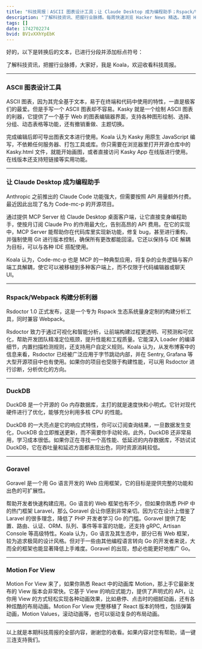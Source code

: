 ```yaml
---
title: "科技周报｜ASCII 图表设计工具；让 Claude Desktop 成为编程助手；Rspack/Webpack 构建分析利器"
description: "了解科技资讯、把握行业脉搏。每周快速浏览 Hacker News 精选。本期 Hacker Newsletter 地址：https://buttondown.com/hacker-newsletter/archive/hacker-newsletter-738/"
tags: []
date: 1742702274
bvid: BV1vXXhYpEbK
---
```

好的，以下是转换后的文本，已进行分段并添加标点符号：

了解科技资讯，把握行业脉搏，大家好，我是 Koala，欢迎收看科技周报。

---

### ASCII 图表设计工具

ASCII 图表，因为其完全基于文本，易于在终端和代码中使用的特性，一直是极客们的最爱。但是手写一个 ASCII 图表却不容易。Kasky 就是一个绘制 ASCII 图表的利器，它提供了一个基于 Web 的图表编辑器界面，支持各种图形绘制、选择、分组、动态表格等功能，还有撤销重做、主题切换。

完成编辑后即可导出图表文本进行使用。Koala 认为 Kasky 用原生 JavaScript 编写，不依赖任何服务器、打包工具或库。你只需要在浏览器里打开开源仓库中的 Kasky.html 文件，就能开始画图，或者直接访问 Kasky App 在线版进行使用。在线版本还支持短链接等实用功能。

---

### 让 Claude Desktop 成为编程助手

Anthropic 之前推出的 Claude Code 功能强大，但需要按照 API 用量额外付费。最近因此出现了名为 Code-mc-p 的开源项目。

通过提供 MCP Server 给 Claude Desktop 桌面客户端，让它直接变身编程助手，使按月订阅 Claude Pro 的作用最大化，告别高昂的 API 费用。在它的实现中，MCP Server 能帮助你在代码库里实现新功能，修复 bug，甚至进行重构，并强制使用 Git 进行版本控制，确保所有更改都能回滚。它还以保持与 IDE 解耦为目标，可以与各种 IDE 搭配使用。

Koala 认为，Code-mc-p 也是 MCP 的一种典型应用，将复杂的业务逻辑与客户端工具解耦，使它可以被移植到多种客户端上，而不仅限于代码编辑器或聊天 UI。

---

### Rspack/Webpack 构建分析利器

Rsdoctor 1.0 正式发布，这是一个专为 Rspack 生态系统量身定制的构建分析工具，同时兼容 Webpack。

Rsdoctor 致力于通过可视化和智能分析，让前端构建过程更透明、可预测和可优化，帮助开发团队精准定位瓶颈，提升性能和工程质量。它能深入 Loader 的编译细节，内置扫描检测规则，还支持用户自定义规则。Koala 认为，从发布博客中的信息来看，Rsdoctor 已经被广泛应用于字节跳动内部，并在 Sentry, Grafana 等大型开源项目中也有使用。如果你的项目也受限于构建性能，可以用 Rsdoctor 进行诊断，分析优化的方向。

---

### DuckDB

DuckDB 是一个开源的 Go 内存数据库，主打的就是速度快和小明式。它针对现代硬件进行了优化，能够充分利用多核 CPU 的性能。

DuckDB 的一大亮点是它的响应式特性，你可以订阅查询结果，一旦数据发生变化，DuckDB 会立即推送更新，而不需要你手动轮询。此外，DuckDB 还非常易用，学习成本很低。如果你正在寻找一个高性能、低延迟的内存数据库，不妨试试 DuckDB，它在吞吐量和延迟方面都表现出色，同时资源消耗较低。

---

### Goravel

Goravel 是一个用 Go 语言开发的 Web 应用框架，它的目标是提供完整的功能和出色的可扩展性。

帮助开发者快速构建应用。Go 语言的 Web 框架也有不少，但如果你熟悉 PHP 中的热门框架 Laravel，那么 Goravel 会让你感到非常亲切。因为它在设计上借鉴了 Laravel 的很多理念，降低了 PHP 开发者学习 Go 的门槛。Goravel 提供了配置、路由、认证、ORM、队列、事件等丰富的功能，还支持 gRPC, Artisan Console 等高级特性。Koala 认为，Go 语言及其生态中，部分已有 Web 框架，较为追求极简的设计风格。但对于一些由其他编程语言转向 Go 的开发者来说，大而全的框架也能显著降低上手难度。Goravel 的出现，想必也能更好地推广 Go。

---

### Motion For View

Motion For View 来了，如果你熟悉 React 中的动画库 Motion，那上手它最新发布的 View 版本会非常快。它基于 View 的响应式能力，提供了声明式的 API，让你用 View 的方式轻松实现各种动画效果，比如悬停、点击时的细腻动画，还有各种炫酷的布局动画。Motion For View 完整移植了 React 版本的特性，包括弹簧动画，Motion Values，滚动动画等，也可以驱动复杂的布局动画。

---

以上就是本期科技周报的全部内容，谢谢您的收看。如果内容对您有帮助，请一键三连支持我们。


